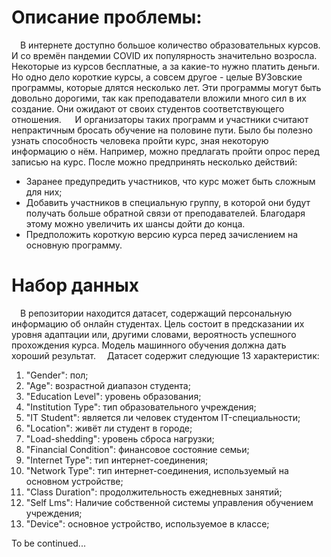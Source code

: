 # Описание проблемы:
&emsp;В интернете доступно большое количество образовательных курсов. И со времён пандемии COVID их популярность значительно возросла. Некоторые из курсов бесплатные, а за какие-то нужно платить деньги. Но одно дело короткие курсы, а совсем другое - целые ВУЗовские программы, которые длятся несколько лет. Эти программы могут быть довольно дорогими, так как преподаватели вложили много сил в их создание. Они ожидают от своих студентов соответствующего отношения.
&emsp; И организаторы таких программ и участники считают непрактичным бросать обучение на половине пути. Было бы полезно узнать способность человека пройти курс, зная некоторую информацию о нём. Например, можно предлагать пройти опрос перед записью на курс. После можно предпринять несколько действий:  
- Заранее предупредить участников, что курс может быть сложным для них;
- Добавить участников в специальную группу, в которой они будут получать больше обратной связи от преподавателей. Благодаря этому можно увеличить их шансы дойти до конца.
- Предположить короткую версию курса перед зачислением на основную программу.  

# Набор данных
&emsp;В репозитории находится датасет, содержащий персональную информацию об онлайн студентах. Цель состоит в предсказании их уровня адаптации или, другими словами, вероятность успешного прохождения курса. Модель машинного обучения должна дать хороший результат.
&emsp;Датасет содержит следующие 13 характеристик:  
1) "Gender": пол;
2) "Age": возрастной диапазон студента;
3) "Education Level": уровень образования;
4) "Institution Type": тип образовательного учреждения;
5) "IT Student": является ли человек студентом IT-специальности;
6) "Location": живёт ли студент в городе;
7) "Load-shedding": уровень сброса нагрузки;
8) "Financial Condition": финансовое состояние семьи;
9) "Internet Type": тип интернет-соединения;
10) "Network Type": тип интернет-соединения, используемый на основном устройстве;
11) "Class Duration": продолжительность ежедневных занятий;
12) "Self Lms": Наличие собственной системы управления обучением учреждения;
13) "Device": основное устройство, используемое в классе;

To be continued...